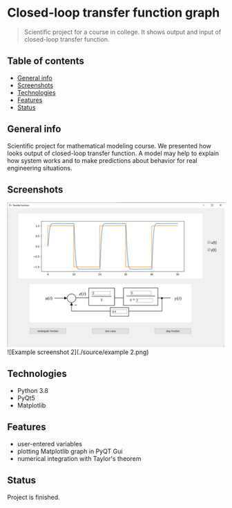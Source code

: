 # Closed-loop transfer function graph
> Scientific project for a course in college. It shows output and input of closed-loop transfer function.

## Table of contents
* [General info](#general-info)
* [Screenshots](#screenshots)
* [Technologies](#technologies)
* [Features](#features)
* [Status](#status)

## General info
Scientific project for mathematical modeling course. We presented how looks output of closed-loop transfer function. A model may help to explain how system works and to make predictions about behavior for real engineering situations.

## Screenshots
![Example screenshot 1](./source/example1.png)
![Example screenshot 2](./source/example 2.png)

## Technologies
* Python 3.8
* PyQt5
* Matplotlib

## Features
* user-entered variables
* plotting Matplotlib graph in PyQT Gui
* numerical integration with Taylor's theorem

## Status
Project is finished.
